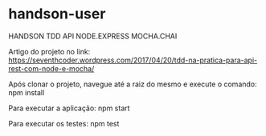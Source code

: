 # handson-user
HANDSON TDD API NODE.EXPRESS MOCHA.CHAI

Artigo do projeto no link: 
https://seventhcoder.wordpress.com/2017/04/20/tdd-na-pratica-para-api-rest-com-node-e-mocha/


Após clonar o projeto, navegue até a raiz do mesmo e execute o comando:
npm install

Para executar a aplicação: npm start

Para executar os testes: npm test
